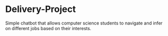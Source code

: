 # Delivery-Project

Simple chatbot that allows computer science students to navigate and infer on different jobs based on their interests. 
